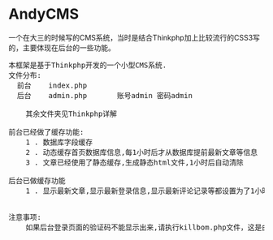 AndyCMS
=======

一个在大三的时候写的CMS系统，当时是结合Thinkphp加上比较流行的CSS3写的，主要体现在后台的一些功能。
<pre>
本框架是基于Thinkphp开发的一个小型CMS系统.
文件分布:
  前台	index.php
  后台	admin.php		账号admin	密码admin
	
	其余文件夹见Thinkphp详解
	
前台已经做了缓存功能:
	1 . 数据库字段缓存
	2 . 动态缓存首页数据库信息,每1小时后才从数据库提前最新文章等信息
	3 . 文章已经使用了静态缓存,生成静态html文件,1小时后自动清除
	
后台已做缓存功能
	1 . 显示最新文章,显示最新登录信息,显示最新评论记录等都设置为了1小时后提取数据库信息
	
	
注意事项: 
	如果后台登录页面的验证码不能显示出来,请执行killbom.php文件，这是由于BOM头造成.
</pre>
